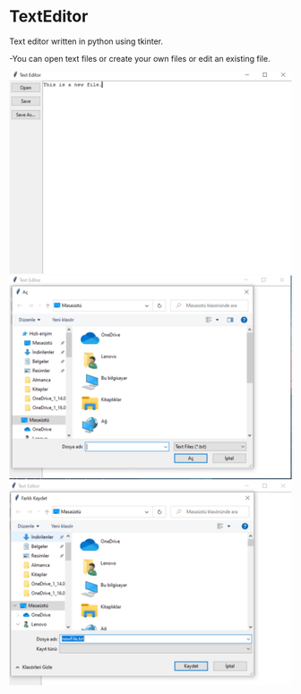 # TextEditor
Text editor written in python using tkinter.  

-You can open text files or create your own files or edit an existing file.  

![](Screenshots/main.png)  
![](Screenshots/openFile.png)  
![](Screenshots/saveFile.png)
